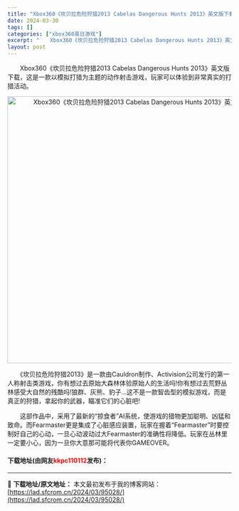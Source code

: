 ```yaml
---
title: "Xbox360《坎贝拉危险狩猎2013 Cabelas Dangerous Hunts 2013》英文版下载"
date: 2024-03-30
tags: []
categories: ["xbox360英日游戏"]
excerpt: "　　Xbox360《坎贝拉危险狩猎2013 Cabelas Dangerous Hunts 2013》英文版下载，这是一款以模拟打猎为主题的动作射击游戏，玩家可以体验到非常真实的打猎活动。 　　《坎贝拉危险狩猎2013》是一款由Cauldron制作、Activision公司发行的第一人称射击类游戏，&hellip;"
layout: post
---
```


 <p>　　Xbox360《坎贝拉危险狩猎2013 Cabelas Dangerous Hunts 2013》英文版下载，这是一款以模拟打猎为主题的动作射击游戏，玩家可以体验到非常真实的打猎活动。</p> <p align="center"><img align="" border="0" src="https://lad.sfcrom.cn/wp-content/uploads/2024/03/20240330_6607dab2e2fff.webp" width="600" alt="Xbox360《坎贝拉危险狩猎2013 Cabelas Dangerous Hunts 2013》英文版下载" /></p> <p>　　《坎贝拉危险狩猎2013》是一款由Cauldron制作、Activision公司发行的第一人称射击类游戏，你有想过去原始大森林体验原始人的生活吗!你有想过去荒野丛林感受大自然的残酷吗!狼群、灰熊、豹子...这不是一款智齿型的模拟游戏，而是真正的狩猎，拿起你的武器，瞄准它们的心脏吧!</p> <p>　　这部作品中，采用了最新的&ldquo;掠食者&rdquo;AI系统，使游戏的猎物更加聪明、凶猛和致命。而Fearmaster更是集成了心脏感应装置，玩家在握着&ldquo;Fearmaster&rdquo;时要控制好自己的心动，一旦心动波动过大Fearmaster的准确性将降低。玩家在丛林里一定要小心，因为一旦你大意那可能将代表你GAMEOVER。</p> <p><h4>下载地址(由网友<font color="red">kkpc110112</font>发布)：</h4></p> 

---
📖 **下载地址/原文地址：** 本文最初发布于我的博客网站：[https://lad.sfcrom.cn/2024/03/95028/](https://lad.sfcrom.cn/2024/03/95028/)
